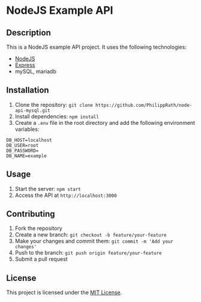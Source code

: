# NodeJS Example API

## Description
This is a NodeJS example API project. It uses the following technologies:
- [NodeJS](https://nodejs.org/en/)
- [Express](https://expressjs.com/)
- mySQL, mariadb

## Installation
1. Clone the repository: `git clone https://github.com/PhilippRath/node-api-mysql.git`
2. Install dependencies: `npm install`
3. Create a `.env` file in the root directory and add the following environment variables:
```
DB_HOST=localhost
DB_USER=root
DB_PASSWORD=
DB_NAME=example
```

## Usage
1. Start the server: `npm start`
2. Access the API at `http://localhost:3000`

## Contributing
1. Fork the repository
2. Create a new branch: `git checkout -b feature/your-feature`
3. Make your changes and commit them: `git commit -m 'Add your changes'`
4. Push to the branch: `git push origin feature/your-feature`
5. Submit a pull request

## License
This project is licensed under the [MIT License](LICENSE).
